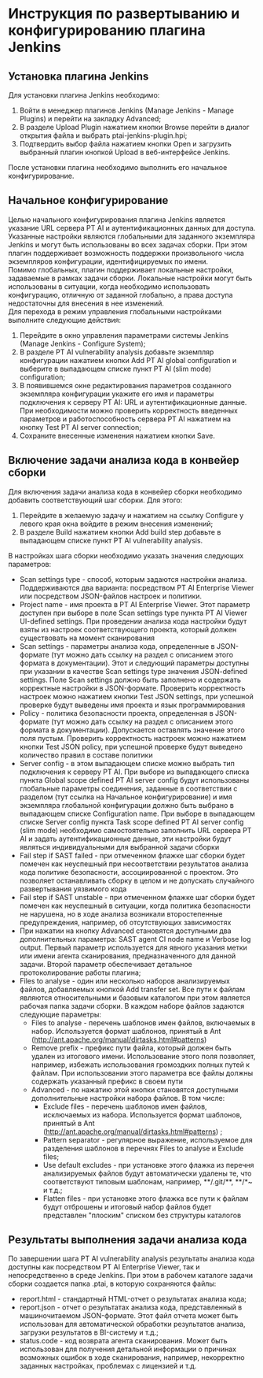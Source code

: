 # Инструкция по развертыванию и конфигурированию плагина Jenkins
## Установка плагина Jenkins
Для установки плагина Jenkins необходимо:
1. Войти в менеджер плагинов Jenkins (Manage Jenkins - Manage Plugins) и перейти на закладку Advanced;
2. В разделе Upload Plugin нажатием кнопки Browse перейти в диалог открытия файла и выбрать ptai-jenkins-plugin.hpi; 
3. Подтвердить выбор файла нажатием кнопки Open и загрузить выбранный плагин кнопкой Upload в веб-интерфейсе Jenkins. <br>

После установки плагина необходимо выполнить его начальное конфигурирование.

## Начальное конфигурирование
Целью начального конфигурирования плагина Jenkins является указание URL сервера PT AI и аутентификационных данных для доступа. Указанные настройки являются глобальными для заданного экземпляра Jenkins и могут быть использованы во всех задачах сборки. При этом плагин поддерживает возможность поддержки произвольного числа экземпляров конфигурации, идентифицируемых по имени. <br>
Помимо глобальных, плагин поддерживает локальные настройки, задаваемые в рамках задачи сборки. Локальные настройки могут быть использованы в ситуации, когда необходимо использовать конфигурацию, отличную от заданной глобально, а права доступа недостаточны для внесения в нее изменений.<br> 
Для перехода в режим управления глобальными настройками выполните следующие действия:
1. Перейдите в окно управления параметрами системы Jenkins (Manage Jenkins - Configure System); 
2. В разделе PT AI vulnerability analysis добавьте экземпляр конфигурации нажатием кнопки Add PT AI global configuration и выберите в выпадающем списке пункт PT AI (slim mode) configuration; 
3. В появившемся окне редактирования параметров созданного экземпляра конфигурации укажите его имя и параметры подключения к серверу PT AI: URL и аутентификационные данные. При необходимости можно проверить корректность введенных параметров и работоспособность сервера PT AI нажатием на кнопку Test PT AI server connection; 
4. Сохраните внесенные изменения нажатием кнопки Save. 

## Включение задачи анализа кода в конвейер сборки
Для включения задачи анализа кода в конвейер сборки необходимо добавить соответствующий шаг сборки. Для этого:
1. Перейдите в желаемую задачу и нажатием на ссылку Configure у левого края окна войдите в режим внесения изменений;
2. В разделе Build нажатием кнопки Add build step добавьте в выпадающем списке пункт PT AI vulnerability analysis. 

В настройках шага сборки необходимо указать значения следующих параметров:
- Scan settings type - способ, которым задаются настройки анализа. Поддерживаются два варианта: посредством PT AI Enterprise Viewer или посредством JSON-файлов настроек и политики. 
- Project name - имя проекта в PT AI Enterprise Viewer. Этот параметр доступен при выборе в поле Scan settings type пункта PT AI Viewer UI-defined settings. При проведении анализа кода настройки будут взяты из настроек соответствующего проекта, который должен существовать на момент сканирования
- Scan settings - параметры анализа кода, определенные в JSON-формате (тут можно дать ссылку на раздел с описанием этого формата в документации). Этот и следующий параметры доступны при указании в качестве Scan settings type значения JSON-defined settings. Поле Scan settings должно быть заполнено и содержать корректные настройки в JSON-формате. Проверить корректность настроек можно нажатием кнопки Test JSON settings, при успешной проверке будут выведены имя проекта и язык программирования
- Policy - политика безопасности проекта, определенная в JSON-формате (тут можно дать ссылку на раздел с описанием этого формата в документации). Допускается оставлять значение этого поля пустым. Проверить корректность настроек можно нажатием кнопки Test JSON policy, при успешной проверке будут выведено количество правил в составе политики
- Server config - в этом выпадающем списке можно выбрать тип подключения к серверу PT AI. При выборе из выпадающего списка пункта Global scope defined PT AI server config будут использованы глобальные параметры соединения, заданные в соответствии с разделом (тут ссылка на Начальное конфигурирование) и имя экземпляра глобальной конфигурации должно быть выбрано в выпадающем списке Configuration name. При выборе в выпадающем списке Server config пункта Task scope defined PT AI server config (slim mode) необходимо самостоятельно заполнить URL сервера PT AI и задать аутентификационные данные, эти настройки будут являться индивидуальными для выбранной задачи сборки
- Fail step if SAST failed - при отмеченном флажке шаг сборки будет помечен как неуспешный при несоответствии результатов анализа кода политике безопасности, ассоциированной с проектом. Это позволяет останавливать сборку в целом и не допускать случайного развертывания уязвимого кода
- Fail step if SAST unstable - при отмеченном флажке шаг сборки будет помечен как неуспешный в ситуации, когда политика безопасности не нарушена, но в ходе анализа возникали второстепенные предупреждения, например, об отсутствующих зависимостях
- При нажатии на кнопку Advanced становятся доступными два дополнительных параметра: SAST agent CI node name и Verbose log output. Первый параметр используется для явного указания метки или имени агента сканирования, предназначенного для данной задачи. Второй параметр обеспечивает детальное протоколирование работы плагина;
- Files to analyse - один или несколько наборов анализируемых файлов, добавляемых кнопкой Add transfer set. Все пути к файлам являются относительными и базовым каталогом при этом является рабочая папка задачи сборки. В каждом наборе файлов задаются следующие параметры:
    - Files to analyse - перечень шаблонов имен файлов, включаемых в набор. Используется формат шаблонов, принятый в Ant (http://ant.apache.org/manual/dirtasks.html#patterns)
    - Remove prefix - префикс пути файла, который должен быть удален из итогового имени. Использование этого поля позволяет, например, избежать использования громоздких полных путей к файлам. При использовании этого параметра все файлы должны содержать указанный префикс в своем пути
    - Advanced - по нажатию этой кнопки становятся доступными дополнительные настройки набора файлов. В том числе:
        - Exclude files - перечень шаблонов имен файлов, исключаемых из набора. Используется формат шаблонов, принятый в Ant (http://ant.apache.org/manual/dirtasks.html#patterns) ;
        - Pattern separator - регулярное выражение, используемое для разделения шаблонов в перечнях Files to analyse и Exclude files;
        - Use default excludes - при установке этого флажка из перечня анализируемых файлов будут автоматически удалены те, что соответствуют типовым шаблонам, например, \*\*/.git/\*\*, \*\*/\*~ и т.д.;
        - Flatten files - при установке этого флажка все пути к файлам будут отброшены и итоговый набор файлов будет представлен "плоским" списком без структуры каталогов

## Результаты выполнения задачи анализа кода
По завершении шага PT AI vulnerability analysis результаты анализа кода доступны как посредством PT AI Enterprise Viewer, так и непосредственно в среде Jenkins. При этом в рабочем каталоге задачи сборки создается папка .ptai, в которую сохраняются файлы:
- report.html - стандартный HTML-отчет о результатах анализа кода;
- report.json - отчет о результатах анализа кода, представленный в машиночитаемом JSON-формате. Этот файл отчета может быть использован для автоматической обработки результатов анализа, загрузки результатов в BI-систему и т.д.;
- status.code - код возврата агента сканирования. Может быть использован для получения детальной информации о причинах возможных ошибок в ходе сканирования, например, некорректно заданных настройках, проблемах с лицензией и т.д.

